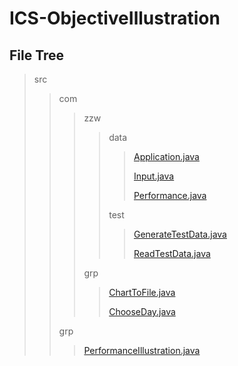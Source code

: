 # ICS-ObjectiveIllustration

## File Tree

> src
>
> > com
> >
> > > zzw
> > >
> > > > data
> > > >
> > > > > [Application.java](./src/com/zzw/data/Application.java)
> > > > >
> > > > > [Input.java](./src/com/zzw/data/Input.java)
> > > > >
> > > > > [Performance.java](./src/com/zzw/data/Performance.java)
> > > >
> > > > test
> > > >
> > > > > [GenerateTestData.java](./src/com/zzw/test/GenerateTestData.java)
> > > > >
> > > > > [ReadTestData.java](./src/com/zzw/test/ReadTestData.java)
> > >
> > > grp
> > >
> > > > [ChartToFile.java](./src/com/grp/ChartToFile.java)
> > > >
> > > > [ChooseDay.java](./src/com/grp/ChooseDay.java)
> >
> > grp
> >
> > > [PerformanceIllustration.java](./src/grp/PerformanceIllustration.java)
> > >
> > > 
